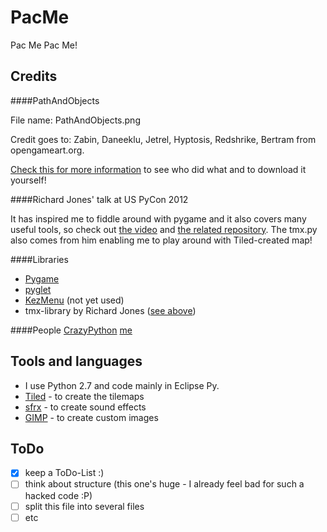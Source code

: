PacMe
=====


Pac Me Pac Me!


Credits
-------


####PathAndObjects

File name: PathAndObjects.png

Credit goes to: Zabin, Daneeklu, Jetrel, Hyptosis, Redshrike, Bertram from opengameart.org.

[Check this for more information](http://opengameart.org/content/rpg-tiles-cobble-stone-paths-town-objects) to see who did what and to download it yourself!


####Richard Jones' talk at US PyCon 2012

It has inspired me to fiddle around with pygame and it also covers many useful tools, so check out [the video](http://pyvideo.org/video/1718/introduction-to-pygame) and [the related repository](https://bitbucket.org/r1chardj0n3s/pygame-tutorial).
The tmx.py also comes from him enabling me to play around with Tiled-created map!

####Libraries

* [Pygame](http://www.pygame.org/news.html)
* [pyglet](http://www.pyglet.org/)
* [KezMenu](https://pypi.python.org/pypi/KezMenu/) (not yet used)
* tmx-library by Richard Jones ([see above](https://github.com/mcwise/PacMe#richard-jones-talk-at-us-pycon-2012))

####People
[CrazyPython](https://github.com/CrazyPython)
[me](https://github.com/mcwise)

Tools and languages
-------------------

* I use Python 2.7 and code mainly in Eclipse Py.
* [Tiled](http://www.mapeditor.org/) - to create the tilemaps
* [sfrx](http://www.drpetter.se/project_sfx.html) - to create sound effects
* [GIMP](http://www.gimp.org/) - to create custom images


ToDo
----

- [x] keep a ToDo-List :)
- [ ] think about structure (this one's huge - I already feel bad for such a hacked code :P)
- [ ] split this file into several files
- [ ] etc
